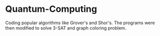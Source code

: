 # Quantum-Computing
Coding popular algorithms like Grover's and Shor's. The programs were then modified to solve 3-SAT and graph coloring problem.
